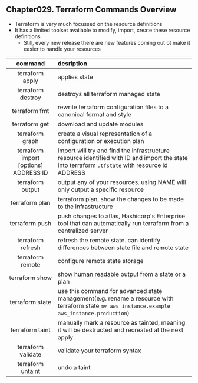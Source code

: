 
## Chapter029. Terraform Commands Overview

* Terraform is very much focussed on the resource definitions
* It has a limited toolset available to modify, import, create these resource definitions
    * Still, every new release there are new features coming out ot make it easier to handle your resources

| command | desription |
|:-:|:-|
| terraform apply | applies state |
| terraform destroy | destroys all terraform managed state | 
| terraform fmt | rewrite terraform configuration files to a canonical format and style | 
| terraform get | download and update modules |
| terraform graph | create a visual representation of a configuration or execution plan | 
| terraform import [options] ADDRESS ID | import will try and find the infrastructure resource identified with ID and import the state into terraform `.tfstate` with resource id ADDRESS | 
| terraform output | output any of your resources. using NAME will only output a specific resource | 
| terraform plan | terraform plan, show the changes to be made to the infrastructure |
| terraform push | push changes to atlas, Hashicorp's Enterprise tool that can automatically run terraform from a centralized server | 
| terraform refresh | refresh the remote state. can identify differences between state file and remote state | 
| terraform remote | configure remote state storage | 
| terraform show | show human readable output from a state or a plan | 
| terraform state | use this command for advanced state management(e.g. rename a resource with terraform state `mv aws_instance.example aws_instance.production`) | 
| terraform taint | manually mark a resource as tainted, meaning it will be destructed and recreated at the next apply |
| terraform validate | validate your terraform syntax |
| terraform untaint | undo a taint | 
